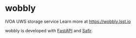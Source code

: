 # wobbly

IVOA UWS storage service
Learn more at https://wobbly.lsst.io

wobbly is developed with [FastAPI](https://fastapi.tiangolo.com) and [Safir](https://safir.lsst.io).
